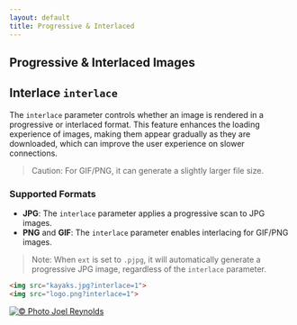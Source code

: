 ```yaml
---
layout: default
title: Progressive & Interlaced
---
```


## Progressive & Interlaced Images

## Interlace `interlace`

The `interlace` parameter controls whether an image is rendered in a progressive or interlaced format. This feature enhances the loading experience of images, making them appear gradually as they are downloaded, which can improve the user experience on slower connections.

> Caution: For GIF/PNG, it can generate a slightly larger file size.

### Supported Formats

- **JPG**: The `interlace` parameter applies a progressive scan to JPG images.
- **PNG** and **GIF**: The `interlace` parameter enables interlacing for GIF/PNG images.

> Note: When `ext` is set to `.pjpg`, it will automatically generate a progressive JPG image, regardless of the `interlace` parameter.

~~~ html
<img src="kayaks.jpg?interlace=1">
<img src="logo.png?interlace=1">
~~~

[![© Photo Joel Reynolds](https://glide.herokuapp.com/1.0/kayaks.jpg?interlace=1)](https://glide.herokuapp.com/1.0/kayaks.jpg?interlace=1)
